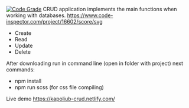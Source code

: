 [![Code Grade](https://www.code-inspector.com/project/16602/status/svg)](https://www.code-inspector.com/public/project/16602/mygithubproject/dashboard)
CRUD application implements the main functions when working with databases.
https://www.code-inspector.com/project/16602/score/svg

- Create
- Read
- Update
- Delete

After downloading run in command line (open in folder with project) next commands:
- npm install
- npm run scss (for css file compiling)

Live demo https://kapoliub-crud.netlify.com/
